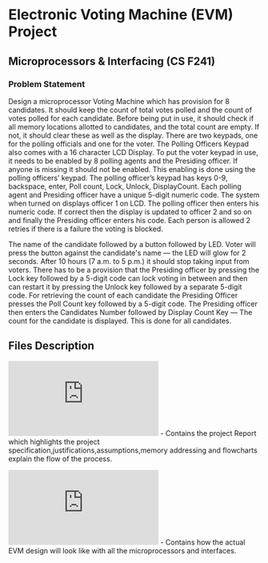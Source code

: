 # Electronic Voting Machine (EVM) Project

## Microprocessors & Interfacing (CS F241)

### Problem Statement

Design a microprocessor Voting Machine which has provision for 8 candidates. It should keep the count of total votes polled and the count of votes polled for each candidate. Before being put in use, it should check if all memory locations allotted to candidates, and the total count are empty. If not, it should clear these as well as the display. There are two keypads, one for the polling officials and one for the voter. The Polling Officers Keypad also comes with a 16 character LCD Display. To put the voter keypad in use, it needs to be enabled by 8 polling agents and the Presiding officer. If anyone is missing it should not be enabled. This enabling is done using the polling officers’ keypad. The polling officer’s keypad has keys 0-9, backspace, enter, Poll count, Lock, Unlock, DisplayCount. Each polling agent and Presiding officer have a unique 5-digit numeric code. The system when turned on displays officer 1 on LCD. The polling officer then enters his numeric code. If correct then the display is updated to officer 2 and so on and finally the Presiding officer enters his code. Each person is allowed 2 retries if there is a failure the voting is blocked.

The name of the candidate followed by a button followed by LED. Voter will press the button against the candidate's name — the LED will glow for 2 seconds. After 10 hours (7 a.m. to 5 p.m.) it should stop taking input from voters. There has to be a provision that the Presiding officer by pressing the Lock key followed by a 5-digit code can lock voting in between and then can restart it by pressing the Unlock key followed by a separate 5-digit code. For retrieving the count of each candidate the Presiding Officer presses the Poll Count key followed by a 5-digit code. The Presiding officer then enters the Candidates Number followed by Display Count Key — The count for the candidate is displayed. This is done for all candidates.

## Files Description

![Report.pdf](https://github.com/Brox7/Electronic_voting_Machine-EVM-/blob/main/Report.pdf) - Contains the project Report which highlights the project specification,justifications,assumptions,memory addressing and flowcharts explain the flow of the process.

![Chart.pdf](https://github.com/Brox7/Electronic_voting_Machine-EVM-/blob/main/Chart.pdf) - Contains how the actual EVM design will look like with all the microprocessors and interfaces.
